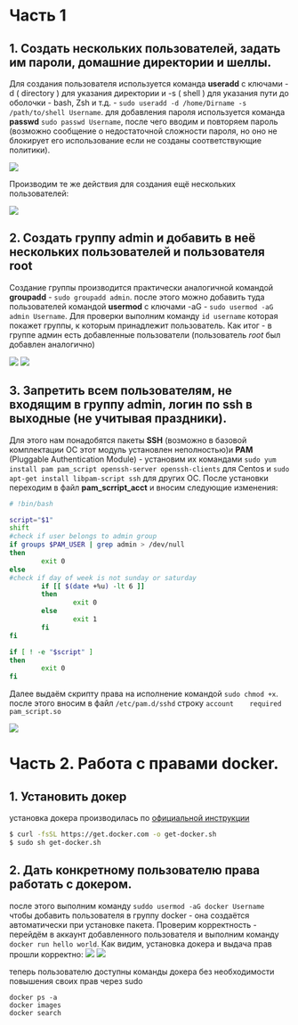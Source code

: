 # Часть 1
## 1. Создать нескольких пользователей, задать им пароли, домашние директории и шеллы.
Для создания пользователя используется команда **useradd** с ключами -d ( directory ) для указания директории и -s ( shell ) для указания пути до оболочки - bash, Zsh и т.д. - `sudo useradd -d /home/Dirname -s /path/to/shell Username`.
для добавления пароля используется команда **passwd** `sudo passwd Username`, после чего вводим и повторяем пароль (возможно сообщение о недостаточной сложности пароля, но оно не блокирует его использование если не созданы соответствующие политики).

![](https://sun9-54.userapi.com/impg/EU_Y0x-jyMCuKbfk_VXosMCr5As10yDCb8eXJA/UICYqimNMo8.jpg?size=766x126&quality=96&proxy=1&sign=4a14b538626d8257e01e3597109c69be)

Производим те же действия для создания ещё нескольких пользователей:

![](https://sun9-41.userapi.com/impg/djjQQZdWSgp1xqJuH8DdJL2yWiYPve2mbKBn0g/w5Njsx-svno.jpg?size=804x280&quality=96&proxy=1&sign=4f2f9431868acd24c012acf057287645)

## 2. Создать группу **admin** и добавить в неё нескольких пользователей и пользователя root 
Создание группы производится практически аналогичной командой **groupadd** - `sudo groupadd admin`. после этого можно добавить туда пользователей командой **usermod** с ключами -aG - `sudo usermod -aG admin Username`. Для проверки выполним команду `id username` которая покажет группы, к которым принадлежит пользователь. Как итог - в группе админ есть добавленные пользователи (пользователь _root_ был добавлен аналогично)

![](https://sun9-45.userapi.com/impg/s6UiIkWRAnhDQ_Z5ZDJ7g7tXfbhoFrefcVAVug/f48dg01WMI0.jpg?size=733x158&quality=96&proxy=1&sign=2b8683aa96025d518eb21137f896fe2a)
![](https://sun9-42.userapi.com/impg/5BHuROHKUvlE7eU-8Z0WogH8mUmxnffKfMgu1A/J1weKzzFWpI.jpg?size=540x73&quality=96&proxy=1&sign=cb833e1e0c7c03d937907cf726d403b2)

## 3. Запретить всем пользователям, не входящим в группу admin, логин по ssh в выходные (не учитывая праздники).
Для этого нам понадобятся пакеты **SSH** (возможно в базовой комплектации ОС этот модуль установлен неполностью)и **PAM** (Pluggable Authentication Module) - установим их командами `sudo yum install pam pam_script openssh-server openssh-clients` для Centos и `sudo apt-get install libpam-script ssh` для других ОС. После установки переходим в файл **pam_scrript_acct** и вносим следующие изменения:

```bash
# !bin/bash

script="$1"
shift
#check if user belongs to admin group
if groups $PAM_USER | grep admin > /dev/null
then
        exit 0
else
#check if day of week is not sunday or saturday
        if [[ $(date +%u) -lt 6 ]]
        then
                exit 0
        else
                exit 1
        fi
fi

if [ ! -e "$script" ]
then
        exit 0
fi
```
Далее выдаём скрипту права на исполнение командой `sudo chmod +x`. после этого вносим в файл `/etc/pam.d/sshd` строку `account    required    pam_script.so` 

![](https://sun9-56.userapi.com/impg/EnH5sbOL9zW2FoGE5Ww1kswp5P3rb77PWzLXVw/IyBkgjPWu0E.jpg?size=865x401&quality=96&proxy=1&sign=46eb465d2a95b9b2dc1d7d5592d58daf)

# Часть 2. Работа с правами docker.
## 1. Установить докер
установка докера производилась по [официальной инструкции](https://docs.docker.com/engine/install/)

```bash
$ curl -fsSL https://get.docker.com -o get-docker.sh
$ sudo sh get-docker.sh
```
## 2. Дать конкретному пользователю права работать с докером.
после этого выполним команду `suddo usermod -aG docker Username` чтобы добавить пользователя в группу docker - она создаётся автоматически при установке пакета. Проверим корректность - перейдём в аккаунт добавленного пользователя и выполним команду `docker run hello world`. Как видим, установка докера и выдача прав прошли корректно:
![](https://sun9-33.userapi.com/impg/NQImWSymvUPDzEFLrviD3DB7-2-fvTOkwllN0w/1gSm97RATGU.jpg?size=762x175&quality=96&proxy=1&sign=16000164d7d84856bfee74960ecd34ac)
![](https://sun9-60.userapi.com/impg/tsS3He2rqUVSN7i1qmevOeOJHYgLPYUgkT-NfQ/fbWS9NlOJy0.jpg?size=797x155&quality=96&proxy=1&sign=b6926b68228d13d502afc2ab17f422f3)

теперь пользователю доступны команды докера без необходимости повышения своих прав через sudo
```
docker ps -a
docker images
docker search
```

